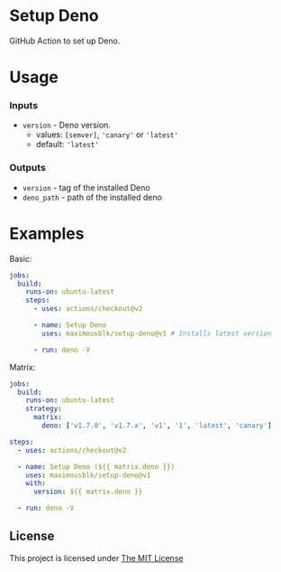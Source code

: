 # Setup Deno

GitHub Action to set up Deno.

# Usage

### Inputs

- `version` - Deno version.
  - values: `[semver]`, `'canary'` or `'latest'`
  - default: `'latest'`

### Outputs

- `version` - tag of the installed Deno
- `deno_path` - path of the installed deno

# Examples

Basic:

```yml
jobs:
  build:
    runs-on: ubuntu-latest
    steps:
      - uses: actions/checkout@v2

      - name: Setup Deno
        uses: maximousblk/setup-deno@v1 # Installs latest version

      - run: deno -V
```

Matrix:

```yaml
jobs:
  build:
    runs-on: ubuntu-latest
    strategy:
      matrix:
        deno: ['v1.7.0', 'v1.7.x', 'v1', '1', 'latest', 'canary']

steps:
  - uses: actions/checkout@v2

  - name: Setup Deno (${{ matrix.deno }})
    uses: maximousblk/setup-deno@v1
    with:
      version: ${{ matrix.deno }}

  - run: deno -V
```

## License

This project is licensed under [The MIT License](./LICENSE)

